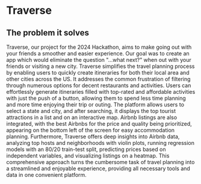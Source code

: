 # Traverse
## The problem it solves
Traverse, our project for the 2024 Hackathon, aims to make going out with your friends a smoother and easier experience. Our goal was to create an app which would eliminate the question "...what next?" when out with your friends or visiting a new city. Traverse simplifies the travel planning process by enabling users to quickly create itineraries for both their local area and other cities across the US. It addresses the common frustration of filtering through numerous options for decent restaurants and activities. Users can effortlessly generate itineraries filled with top-rated and affordable activities with just the push of a button, allowing them to spend less time planning and more time enjoying their trip or outing. The platform allows users to select a state and city, and after searching, it displays the top tourist attractions in a list and on an interactive map. Airbnb listings are also integrated, with the best Airbnbs for the price and quality being prioritized, appearing on the bottom left of the screen for easy accommodation planning. Furthermore, Traverse offers deep insights into Airbnb data, analyzing top hosts and neighborhoods with violin plots, running regression models with an 80/20 train-test split, predicting prices based on independent variables, and visualizing listings on a heatmap. This comprehensive approach turns the cumbersome task of travel planning into a streamlined and enjoyable experience, providing all necessary tools and data in one convenient platform.
